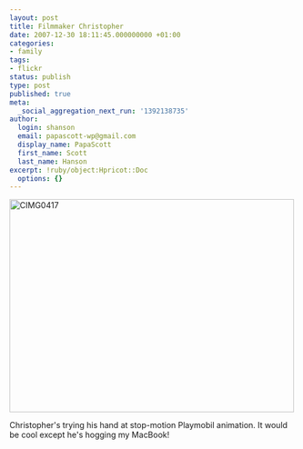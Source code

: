 ```yaml
---
layout: post
title: Filmmaker Christopher
date: 2007-12-30 18:11:45.000000000 +01:00
categories:
- family
tags:
- flickr
status: publish
type: post
published: true
meta:
  _social_aggregation_next_run: '1392138735'
author:
  login: shanson
  email: papascott-wp@gmail.com
  display_name: PapaScott
  first_name: Scott
  last_name: Hanson
excerpt: !ruby/object:Hpricot::Doc
  options: {}
---
```

<p><a href="http://www.flickr.com/photos/papascott/2149334928/" title="CIMG0417 by PapaScott, on Flickr"><img src="3.static.flickr.com/2135/2149334928_d444855beb.jpg" width="500" height="375" alt="CIMG0417" /></a></p>
<p>Christopher's trying his hand at stop-motion Playmobil animation. It would be cool except he's hogging my MacBook!</p>
